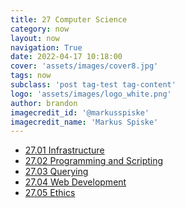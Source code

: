 ```yaml
---
title: 27 Computer Science
category: now
layout: now
navigation: True
date: 2022-04-17 10:18:00
cover: 'assets/images/cover8.jpg'
tags: now
subclass: 'post tag-test tag-content'
logo: 'assets/images/logo_white.png'
author: brandon
imagecredit_id: '@markusspiske'
imagecredit_name: 'Markus Spiske'
---
```

- <a href="{{ site.baseurl }}notes/27.01-Infrastructure">27.01 Infrastructure</a>
- <a href="{{ site.baseurl }}notes/27.02-Programming-and-Scripting">27.02 Programming and Scripting</a>
- <a href="{{ site.baseurl }}notes/27.03-Querying">27.03 Querying</a>
- <a href="{{ site.baseurl }}notes/27.04-Web Development">27.04 Web Development</a>
- <a href="{{ site.baseurl }}notes/27.05-Ethics">27.05 Ethics</a>
